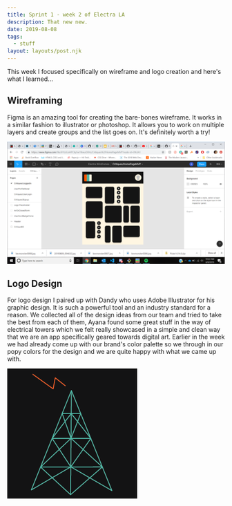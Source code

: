 ```yaml
---
title: Sprint 1 - week 2 of Electra LA
description: That new new.
date: 2019-08-08
tags:
  - stuff
layout: layouts/post.njk
---
```


This week I focused specifically on wireframe and logo creation and here's what I learned...

## Wireframing

Figma is an amazing tool for creating the bare-bones wireframe. It works in a similar fashion to illustrator or photoshop. It allows you to work on multiple layers and create groups and the list goes on. It's definitely worth a try!

![snapshot of wireframes](/../img/ElectraWireframe.png)

## Logo Design

For logo design I paired up with Dandy who uses Adobe Illustrator for his graphic design. It is such a powerful tool and an industry standard for a reason. We collected all of the design ideas from our team and tried to take the best from each of them, Ayana found some great stuff in the way of electrical towers which we felt really showcased in a simple and clean way that we are an app specifically geared towards digital art. Earlier in the week we had already come up with our brand's color palette so we through in our popy colors for the design and we are quite happy with what we came up with.

![snapshot of wireframes](/../img/ElectraLogoDesignInitial.png)
